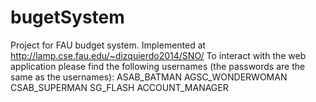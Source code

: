 # bugetSystem
Project for FAU budget system. Implemented at http://lamp.cse.fau.edu/~dizquierdo2014/SNO/ 
To interact with the web application please find the following usernames (the passwords are the same as the usernames):
ASAB_BATMAN
AGSC_WONDERWOMAN
CSAB_SUPERMAN
SG_FLASH
ACCOUNT_MANAGER
